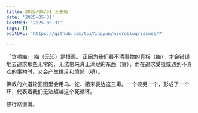 ```yaml
---
title: 2025/05/31 关于痴
date: '2025-05-31'
lastMod: '2025-05-31'
tags: []
editURL: 'https://github.com/CuiYingyun/microblog/issues/7'

---
```


「贪嗔痴」
痴（无知）是根源。 正因为我们看不清事物的真相（痴），才会错误地去追求那些无常的、无法带来真正满足的东西（贪），而在追求受挫或遇到不喜欢的事物时，又会产生排斥和愤怒（嗔）。

佛教的六道轮回图里会用鸟、蛇、猪来表达这三毒。一个咬另一个，形成了一个环，代表着我们无法超越这个死循环。

修行路漫漫。